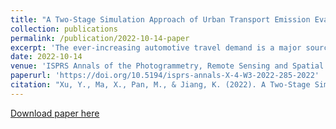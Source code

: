 ```yaml
---
title: "A Two-Stage Simulation Approach of Urban Transport Emission Evaluation Towards Carbon Peak: a Case Study in Suzhou, China"
collection: publications
permalink: /publication/2022-10-14-paper
excerpt: 'The ever-increasing automotive travel demand is a major source of urban carbon emissions. Therefore, it could be an effective way for local governments to achieve carbon peak by optimizing facility distribution and transport management strategies, that results in lower automotive demand. This study adopts a two-stage approach to evaluate the carbon emission performance of a representative Chinese megacity, i.e. Suzhou. The first stage is to predict the carbon peak through multi-scenario sensitivity analysis with respect to three essential factors for the whole city. The second stage is to estimate the link-based carbon emissions with given traffic flow and vehicle operating mode indicators during the peak hour, so as to locate urban areas and/or facilities with higher emission intensity. Then a correlation analysis is further conducted to explore the possible connections between the built environment factors and transport-related carbon emissions.'
date: 2022-10-14
venue: 'ISPRS Annals of the Photogrammetry, Remote Sensing and Spatial Information Sciences'
paperurl: 'https://doi.org/10.5194/isprs-annals-X-4-W3-2022-285-2022'
citation: "Xu, Y., Ma, X., Pan, M., & Jiang, K. (2022). A Two-Stage Simulation Approach of Urban Transport Emission Evaluation Towards Carbon Peak: a Case Study in Suzhou, China. ISPRS Annals of the Photogrammetry, Remote Sensing and Spatial Information Sciences, 10, 285-292."
---
```


[Download paper here](http://sealxuyh.github.io/files/isprs-annals-X-4-W3-2022-285-2022.pdf)
